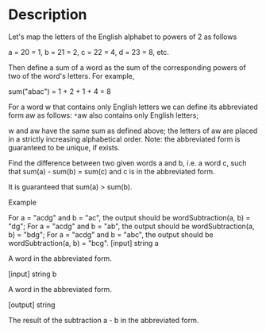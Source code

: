 # Description

Let's map the letters of the English alphabet to powers of 2 as follows

a = 20 = 1, b = 21 = 2, c = 22 = 4, d = 23 = 8, etc.

Then define a sum of a word as the sum of the corresponding powers of two of the word's letters. For example,

sum("abac") = 1 + 2 + 1 + 4 = 8

For a word w that contains only English letters we can define its abbreviated form aw as follows: `*`aw also contains only English letters;

w and aw have the same sum as defined above; the letters of aw are placed in a strictly increasing alphabetical order. Note: the abbreviated form is guaranteed to be unique, if exists.

Find the difference between two given words a and b, i.e. a word c, such that sum(a) - sum(b) = sum(c) and c is in the abbreviated form.

It is guaranteed that sum(a) > sum(b).

Example

For a = "acdg" and b = "ac", the output should be wordSubtraction(a, b) = "dg"; For a = "acdg" and b = "ab", the output should be wordSubtraction(a, b) = "bdg"; For a = "acdg" and b = "abc", the output should be wordSubtraction(a, b) = "bcg". [input] string a

A word in the abbreviated form.

[input] string b

A word in the abbreviated form.

[output] string

The result of the subtraction a - b in the abbreviated form.
